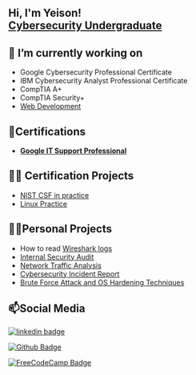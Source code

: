 ## Hi, I'm Yeison! <br> <a href="https://www.linkedin.com/in/yeison-tech/">Cybersecurity Undergraduate</a>


## 🔭 I’m currently working on 

- Google Cybersecurity Professional Certificate
- IBM Cybersecurity Analyst Professional Certificate
- CompTIA A+
- CompTIA Security+
- <a href="https://www.freecodecamp.org/ycast_tech">Web Development</a>


## 📜Certifications 
  <!-- [Google Cybersecurity Professional]**-->
  - <b><a href="https://www.coursera.org/account/accomplishments/specialization/certificate/MSKZWB2T5YVT">Google IT Support Professional</a></b> 

  
## 👨‍💻 Certification Projects


- <a href="https://github.com/ycast-tech/NISTCSF-practice/">NIST CSF in practice</a>
- <a href="https://github.com/ycast-tech/Practicing-Linux">Linux Practice</a>
## 🧑‍💻Personal Projects
  - How to read <a href="https://github.com/ycast-tech/ReadingWiresharkLogs">Wireshark logs</a>
  - <a href="https://github.com/ycast-tech/InternalSecurityAudit">Internal Security Audit<br/></a>
  - <a href="https://github.com/ycast-tech/NetworkTrafficAnalysis">Network Traffic Analysis<br/></a>
  - <a href="https://github.com/ycast-tech/CybersecurityIncidentReport">Cybersecurity Incident Report<br/></a>
  - <a href="https://github.com/ycast-tech/BruteForceAndOSHardening">Brute Force Attack and OS Hardening Techniques <br/></a>


<h2>📫Social Media</h2>

[![linkedin badge](https://img.shields.io/badge/-LinkedIn-000?style=flat-square&logo=Linkedin&logoColor=white&link=https://www.linkedin.com/in/yeison-tech/)](https://www.linkedin.com/in/yeison-tech/)

[![Github Badge](https://img.shields.io/badge/-Github-000?style=flat-square&logo=Github&logoColor=white&link=https://github.com/ycast-tech)](https://github.com/ycast-tech)

[![FreeCodeCamp Badge](https://img.shields.io/badge/-freecodecamp-000?style=flat-square&logo=freecodecamp&logoColor=white&link=https://www.freecodecamp.org/ycast_tech)](https://www.freecodecamp.org/ycast_tech)

<!--
**ycast-tech/ycast-tech** is a ✨ _special_ ✨ repository because its `README.md` (this file) appears on your GitHub profile.

Here are some ideas to get you started:

- 🔭 I’m currently working on ...
- 🌱 I’m currently learning ...
- 👯 I’m looking to collaborate on ...
- 🤔 I’m looking for help with ...
- 💬 Ask me about ...
- 📫 How to reach me: ...
- 😄 Pronouns: ...
- ⚡ Fun fact: ...
-->
